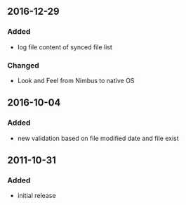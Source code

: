 ## 2016-12-29
### Added
- log file content of synced file list

### Changed
- Look and Feel from Nimbus to native OS


## 2016-10-04
### Added
- new validation based on file modified date and file exist


## 2011-10-31
### Added
- initial release
